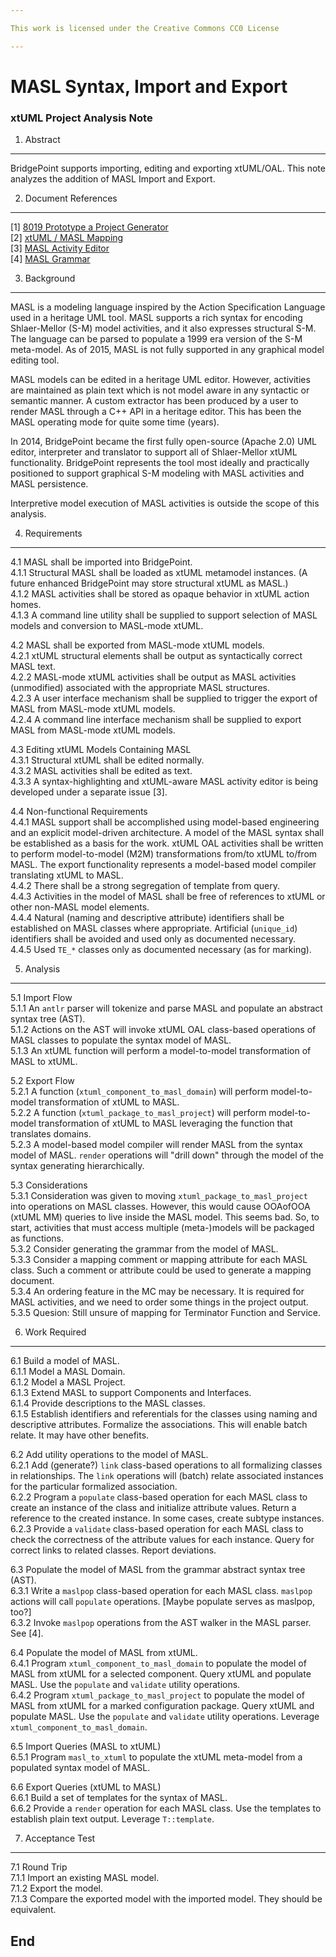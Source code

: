 ```yaml
---

This work is licensed under the Creative Commons CC0 License

---
```


# MASL Syntax, Import and Export
### xtUML Project Analysis Note

1. Abstract
-----------
BridgePoint supports importing, editing and exporting xtUML/OAL.  This note
analyzes the addition of MASL Import and Export.

2. Document References
----------------------
[1] [8019 Prototype a Project Generator](https://support.onefact.net/redmine/issues/8019)  
[2] [xtUML / MASL Mapping](https://github.com/cortlandstarrett/mc/doc/notes/8019_masl/xtUML_MASL_Mapping.md)  
[3] [MASL Activity Editor](https://support.onefact.net/redmine/issues/8xxx)  
[4] [MASL Grammar](https://support.onefact.net/redmine/issues/8xxx)  

3. Background
-------------
MASL is a modeling language inspired by the Action Specification Language
used in a heritage UML tool.  MASL supports a rich syntax for encoding
Shlaer-Mellor (S-M) model activities, and it also expresses structural
S-M.  The language can be parsed to populate a 1999 era version of the
S-M meta-model.  As of 2015, MASL is not fully supported in any graphical
model editing tool.  

MASL models can be edited in a heritage UML editor.  However, activities
are maintained as plain text which is not model aware in any syntactic
or semantic manner.  A custom extractor has been produced by a user to
render MASL through a C++ API in a heritage editor.  This has been the
MASL operating mode for quite some time (years).  

In 2014, BridgePoint became the first fully open-source (Apache 2.0) UML
editor, interpreter and translator to support all of Shlaer-Mellor xtUML
functionality.  BridgePoint represents the tool most ideally and practically
positioned to support graphical S-M modeling with MASL activities and
MASL persistence.  

Interpretive model execution of MASL activities is outside the scope
of this analysis.  

4. Requirements
---------------
4.1 MASL shall be imported into BridgePoint.  
4.1.1 Structural MASL shall be loaded as xtUML metamodel instances.
(A future enhanced BridgePoint may store structural xtUML as MASL.)  
4.1.2 MASL activities shall be stored as opaque behavior in xtUML action
homes.  
4.1.3 A command line utility shall be supplied to support selection
of MASL models and conversion to MASL-mode xtUML.  

4.2 MASL shall be exported from MASL-mode xtUML models.  
4.2.1 xtUML structural elements shall be output as syntactically correct
MASL text.  
4.2.2 MASL-mode xtUML activities shall be output as MASL activities
(unmodified) associated with the appropriate MASL structures.  
4.2.3 A user interface mechanism shall be supplied to trigger the export
of MASL from MASL-mode xtUML models.  
4.2.4 A command line interface mechanism shall be supplied to export
MASL from MASL-mode xtUML models.  

4.3 Editing xtUML Models Containing MASL  
4.3.1 Structural xtUML shall be edited normally.  
4.3.2 MASL activities shall be edited as text.    
4.3.3 A syntax-highlighting and xtUML-aware MASL activity editor is
being developed under a separate issue [3].  

4.4 Non-functional Requirements  
4.4.1 MASL support shall be accomplished using model-based engineering and
an explicit model-driven architecture.  A model of the MASL syntax shall be
established as a basis for the work.  xtUML OAL activities shall be written
to perform model-to-model (M2M) transformations from/to xtUML to/from MASL.
The export functionality represents a model-based model compiler translating
xtUML to MASL.  
4.4.2 There shall be a strong segregation of template from query.  
4.4.3 Activities in the model of MASL shall be free of references to xtUML
or other non-MASL model elements.  
4.4.4 Natural (naming and descriptive attribute) identifiers shall be
established on MASL classes where appropriate.  Artificial (`unique_id`)
identifiers shall be avoided and used only as documented necessary.  
4.4.5 Used `TE_*` classes only as documented necessary (as for marking).  


5. Analysis
-----------
5.1 Import Flow  
5.1.1 An `antlr` parser will tokenize and parse MASL and populate an
abstract syntax tree (AST).  
5.1.2 Actions on the AST will invoke xtUML OAL class-based operations
of MASL classes to populate the syntax model of MASL.  
5.1.3 An xtUML function will perform a model-to-model transformation of
MASL to xtUML.  

5.2 Export Flow  
5.2.1 A function (`xtuml_component_to_masl_domain`) will perform
model-to-model transformation of xtUML to MASL.  
5.2.2 A function (`xtuml_package_to_masl_project`) will perform
model-to-model transformation of xtUML to MASL leveraging the function
that translates domains.  
5.2.3 A model-based model compiler will render MASL from the syntax
model of MASL.  `render` operations will "drill down" through the model
of the syntax generating hierarchically.  

5.3 Considerations  
5.3.1 Consideration was given to moving `xtuml_package_to_masl_project` into
operations on MASL classes.  However, this would cause OOAofOOA (xtUML MM)
queries to live inside the MASL model.  This seems bad.  So, to start,
activities that must access multiple (meta-)models will be packaged as
functions.    
5.3.2 Consider generating the grammar from the model of MASL.  
5.3.3 Consider a mapping comment or mapping attribute for each MASL class.
Such a comment or attribute could be used to generate a mapping document.  
5.3.4 An ordering feature in the MC may be necessary.  It is required for
MASL activities, and we need to order some things in the project output.  
5.3.5 Quesion:  Still unsure of mapping for Terminator Function and Service.  


6. Work Required
----------------
6.1 Build a model of MASL.  
6.1.1 Model a MASL Domain.  
6.1.2 Model a MASL Project.  
6.1.3 Extend MASL to support Components and Interfaces.  
6.1.4 Provide descriptions to the MASL classes.  
6.1.5 Establish identifiers and referentials for the classes using
naming and descriptive attributes.  Formalize the associations.
This will enable batch relate.  It may have other benefits.  

6.2 Add utility operations to the model of MASL.  
6.2.1 Add (generate?) `link` class-based operations to all formalizing
classes in relationships.  The `link` operations will (batch) relate
associated instances for the particular formalized association.  
6.2.2 Program a `populate` class-based operation for each MASL class to
create an instance of the class and initialize attribute values.  Return
a reference to the created instance.  In some cases, create subtype
instances.    
6.2.3 Provide a `validate` class-based operation for each MASL class to
check the correctness of the attribute values for each instance.  Query
for correct links to related classes.  Report deviations.  

6.3 Populate the model of MASL from the grammar abstract syntax tree (AST).  
6.3.1 Write a `maslpop` class-based operation for each MASL class.
`maslpop` actions will call `populate` operations.  [Maybe populate
serves as maslpop, too?]  
6.3.2 Invoke `maslpop` operations from the AST walker in the MASL parser.
See [4].  

6.4 Populate the model of MASL from xtUML.  
6.4.1 Program `xtuml_component_to_masl_domain` to populate the model of
MASL from xtUML for a selected component.  Query xtUML and populate MASL.
Use the `populate` and `validate` utility operations.  
6.4.2 Program `xtuml_package_to_masl_project` to populate the model of
MASL from xtUML for a marked configuration package.  Query xtUML and
populate MASL.  Use the `populate` and `validate` utility operations.
Leverage `xtuml_component_to_masl_domain`.  

6.5 Import Queries (MASL to xtUML)  
6.5.1 Program `masl_to_xtuml` to populate the xtUML meta-model from a
populated syntax model of MASL.  

6.6 Export Queries (xtUML to MASL)  
6.6.1 Build a set of templates for the syntax of MASL.  
6.6.2 Provide a `render` operation for each MASL class.  Use the templates
to establish plain text output.  Leverage `T::template`.  


7. Acceptance Test
------------------
7.1 Round Trip  
7.1.1 Import an existing MASL model.  
7.1.2 Export the model.  
7.1.3 Compare the exported model with the imported model.  They
should be equivalent.  

End
---

